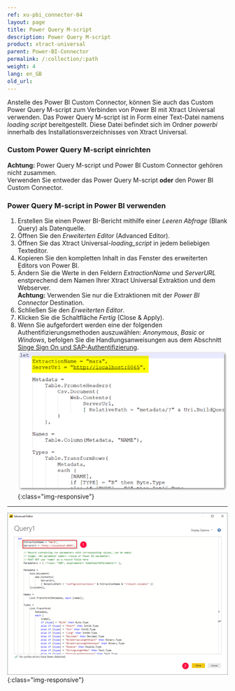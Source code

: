 ```yaml
---
ref: xu-pbi_connector-04
layout: page
title: Power Query M-script
description: Power Query M-script 
product: xtract-universal
parent: Power-BI-Connector
permalink: /:collection/:path
weight: 4
lang: en_GB
old_url:
---
```


Anstelle des Power BI Custom Connector, können Sie auch das Custom Power Query M-script zum Verbinden von Power BI mit Xtract Universal verwenden. Das Power Query M-script ist in Form einer Text-Datei namens *loading script* bereitgestellt. Diese Datei befindet sich im Ordner *powerbi* innerhalb des Installationsverzeichnisses von Xtract Universal.
<br>
### Custom Power Query M-script einrichten

**Achtung:** Power Query M-script und Power BI Custom Connector gehören nicht zusammen. <br>
Verwenden Sie entweder das Power Query M-script **oder** den Power BI Custom Connector.

### Power Query M-script in Power BI verwenden

1.  Erstellen Sie einen Power BI-Bericht mithilfe einer *Leeren Abfrage* (Blank Query) als Datenquelle.
2. Öffnen Sie den *Erweiterten Editor* (Advanced Editor).
3. Öffnen Sie das Xtract Universal-*loading_script* in jedem beliebigen Texteditor.
4. Kopieren Sie den kompletten Inhalt in das Fenster des erweiterten Editors von Power BI.
5. Ändern Sie die Werte in den Feldern *ExtractionName* und  *ServerURL* enstprechend dem Namen Ihrer Xtract Universal Extraktion und dem Webserver. <br>
**Achtung:** Verwenden Sie nur die Extraktionen mit der *Power BI Connector* Destination.
6. Schließen Sie den *Erweiterten Editor*.
7. Klicken Sie die Schaltfläche *Fertig* (Close & Apply).
8. Wenn Sie aufgefordert werden eine der folgenden Authentifizierungsmethoden auszuwählen: *Anonymous*, *Basic* or *Windows*, befolgen Sie die Handlungsanweisungen aus dem Abschnitt [Singe Sign On und SAP-Authentifizierung](./pbi-SSO). 
![M-Script](/img/content/XU_PowerQueryScript.png){:class="img-responsive"}
---
![PowerQueryEditor](/img/content/XU_PBI_PowerQueryEditor.png){:class="img-responsive"}







